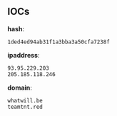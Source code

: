 
## IOCs

__hash__:

```text
1ded4ed94ab31f1a3bba3a50cfa7238f
```
__ipaddress__:

```text
93.95.229.203
205.185.118.246
```
__domain__:

```text
whatwill.be
teamtnt.red
```